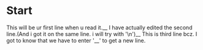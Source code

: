 # Start

This will be ur first line when u read it.__
I have actually edited the second line.(And i got it on the same line. i will try with '\n')__
This is third line bcz. I got to know that we have to enter '__' to get a new line.
